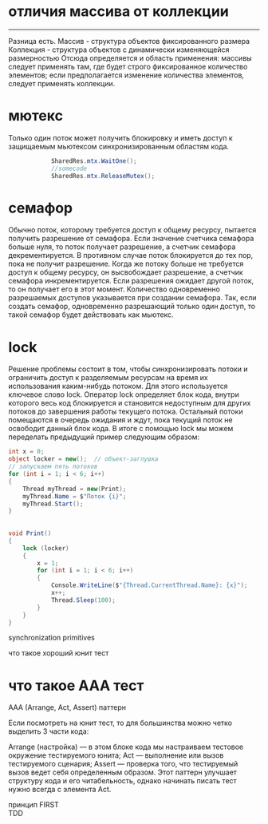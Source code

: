 
# отличия массива от коллекции
-----------------------
Разница есть.
Массив - структура объектов фиксированного размера
Коллекция - структура объектов с динамически изменяющейся размерностью
Отсюда определяется и область применения: массивы следует применять там, где будет строго фиксированное количество элементов; если предполагается изменение количества элементов, следует применять коллекции.


# мютекс
Только один поток может получить блокировку и иметь доступ к защищаемым мьютексом синхронизированным областям кода.
```C#
            SharedRes.mtx.WaitOne();
            //somecode
            SharedRes.mtx.ReleaseMutex();
```

# семафор
Обычно поток, которому требуется доступ к общему ресурсу, пытается получить разрешение от семафора. Если значение счетчика семафора больше нуля, то поток получает разрешение, а счетчик семафора декрементируется. В противном случае поток блокируется до тех пор, пока не получит разрешение. Когда же потоку больше не требуется доступ к общему ресурсу, он высвобождает разрешение, а счетчик семафора инкрементируется. Если разрешения ожидает другой поток, то он получает его в этот момент. Количество одновременно разрешаемых доступов указывается при создании семафора. Так, если создать семафор, одновременно разрешающий только один доступ, то такой семафор будет действовать как мьютекс.

# lock

Решение проблемы состоит в том, чтобы синхронизировать потоки и ограничить доступ к разделяемым ресурсам на время их использования каким-нибудь потоком. Для этого используется ключевое слово lock. Оператор lock определяет блок кода, внутри которого весь код блокируется и становится недоступным для других потоков до завершения работы текущего потока. Остальный потоки помещаются в очередь ожидания и ждут, пока текущий поток не освободит данный блок кода. В итоге с помощью lock мы можем переделать предыдущий пример следующим образом:

```C#
int x = 0;
object locker = new();  // объект-заглушка
// запускаем пять потоков
for (int i = 1; i < 6; i++)
{
    Thread myThread = new(Print);
    myThread.Name = $"Поток {i}";
    myThread.Start();
}
 
 
void Print()
{
    lock (locker)
    {
        x = 1;
        for (int i = 1; i < 6; i++)
        {
            Console.WriteLine($"{Thread.CurrentThread.Name}: {x}");
            x++;
            Thread.Sleep(100);
        }
    }
}
```

synchronization primitives


что такое хороший юнит тест <br>

# что такое AAA тест
AAA (Arrange, Act, Assert) паттерн

Если посмотреть на юнит тест, то для большинства можно четко выделить 3 части кода:

Arrange (настройка) — в этом блоке кода мы настраиваем тестовое окружение тестируемого юнита;
Act — выполнение или вызов тестируемого сценария;
Assert — проверка того, что тестируемый вызов ведет себя определенным образом.
Этот паттерн улучшает структуру кода и его читабельность, однако начинать писать тест нужно всегда с элемента Act.


принцип FIRST<br>
TDD <br>

